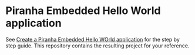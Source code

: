 
# Piranha Embedded Hello World application

See [Create a Piranha Embedded Hello WOrld application](https://piranha.cloud/embedded/guides/helloworld)
for the step by step guide. This repository contains the resulting project for 
your reference.
